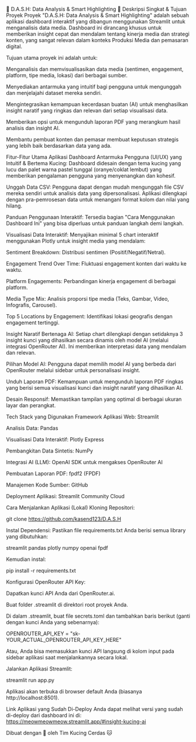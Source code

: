 🐾 D.A.S.H: Data Analysis & Smart Highlighting 🐾
Deskripsi Singkat & Tujuan Proyek
Proyek "D.A.S.H: Data Analysis & Smart Highlighting" adalah sebuah aplikasi dashboard interaktif yang dibangun menggunakan Streamlit untuk menganalisis data media. Dashboard ini dirancang khusus untuk memberikan insight cepat dan mendalam tentang kinerja media dan strategi konten, yang sangat relevan dalam konteks Produksi Media dan pemasaran digital.

Tujuan utama proyek ini adalah untuk:

Menganalisis dan memvisualisasikan data media (sentimen, engagement, platform, tipe media, lokasi) dari berbagai sumber.

Menyediakan antarmuka yang intuitif bagi pengguna untuk mengunggah dan menjelajahi dataset mereka sendiri.

Mengintegrasikan kemampuan kecerdasan buatan (AI) untuk menghasilkan insight naratif yang ringkas dan relevan dari setiap visualisasi data.

Memberikan opsi untuk mengunduh laporan PDF yang merangkum hasil analisis dan insight AI.

Membantu pembuat konten dan pemasar membuat keputusan strategis yang lebih baik berdasarkan data yang ada.

Fitur-Fitur Utama Aplikasi Dashboard
Antarmuka Pengguna (UI/UX) yang Intuitif & Bertema Kucing: Dashboard didesain dengan tema kucing yang lucu dan palet warna pastel tunggal (oranye/coklat lembut) yang memberikan pengalaman pengguna yang menyenangkan dan kohesif.

Unggah Data CSV: Pengguna dapat dengan mudah mengunggah file CSV mereka sendiri untuk analisis data yang dipersonalisasi. Aplikasi dilengkapi dengan pra-pemrosesan data untuk menangani format kolom dan nilai yang hilang.

Panduan Penggunaan Interaktif: Tersedia bagian "Cara Menggunakan Dashboard Ini" yang bisa diperluas untuk panduan langkah demi langkah.

Visualisasi Data Interaktif: Menyajikan minimal 5 chart interaktif menggunakan Plotly untuk insight media yang mendalam:

Sentiment Breakdown: Distribusi sentimen (Positif/Negatif/Netral).

Engagement Trend Over Time: Fluktuasi engagement konten dari waktu ke waktu.

Platform Engagements: Perbandingan kinerja engagement di berbagai platform.

Media Type Mix: Analisis proporsi tipe media (Teks, Gambar, Video, Infografis, Carousel).

Top 5 Locations by Engagement: Identifikasi lokasi geografis dengan engagement tertinggi.

Insight Naratif Bertenaga AI: Setiap chart dilengkapi dengan setidaknya 3 insight kunci yang dihasilkan secara dinamis oleh model AI (melalui integrasi OpenRouter AI). Ini memberikan interpretasi data yang mendalam dan relevan.

Pilihan Model AI: Pengguna dapat memilih model AI yang berbeda dari OpenRouter melalui sidebar untuk personalisasi insight.

Unduh Laporan PDF: Kemampuan untuk mengunduh laporan PDF ringkas yang berisi semua visualisasi kunci dan insight naratif yang dihasilkan AI.

Desain Responsif: Memastikan tampilan yang optimal di berbagai ukuran layar dan perangkat.

Tech Stack yang Digunakan
Framework Aplikasi Web: Streamlit

Analisis Data: Pandas

Visualisasi Data Interaktif: Plotly Express

Pembangkitan Data Sintetis: NumPy

Integrasi AI (LLM): OpenAI SDK untuk mengakses OpenRouter AI

Pembuatan Laporan PDF: fpdf2 (FPDF)

Manajemen Kode Sumber: GitHub

Deployment Aplikasi: Streamlit Community Cloud

Cara Menjalankan Aplikasi (Lokal)
Kloning Repositori:

git clone https://github.com/kasend123/D.A.S.H

Instal Dependensi:
Pastikan file requirements.txt Anda berisi semua library yang dibutuhkan:

streamlit
pandas
plotly
numpy
openai
fpdf

Kemudian instal:

pip install -r requirements.txt

Konfigurasi OpenRouter API Key:

Dapatkan kunci API Anda dari OpenRouter.ai.

Buat folder .streamlit di direktori root proyek Anda.

Di dalam .streamlit, buat file secrets.toml dan tambahkan baris berikut (ganti dengan kunci Anda yang sebenarnya):

OPENROUTER_API_KEY = "sk-YOUR_ACTUAL_OPENROUTER_API_KEY_HERE"

Atau, Anda bisa memasukkan kunci API langsung di kolom input pada sidebar aplikasi saat menjalankannya secara lokal.

Jalankan Aplikasi Streamlit:

streamlit run app.py

Aplikasi akan terbuka di browser default Anda (biasanya http://localhost:8501).

Link Aplikasi yang Sudah Di-Deploy
Anda dapat melihat versi yang sudah di-deploy dari dashboard ini di:
https://meowmeowmeow.streamlit.app/#insight-kucing-ai

Dibuat dengan 💖 oleh Tim Kucing Cerdas 🐱
